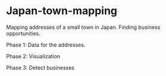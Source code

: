 # Japan-town-mapping
Mapping addresses of a small town in Japan. Finding business opportunities.


Phase 1: Data for the addresses.


Phase 2: Visualization


Phase 3: Detect businesses

